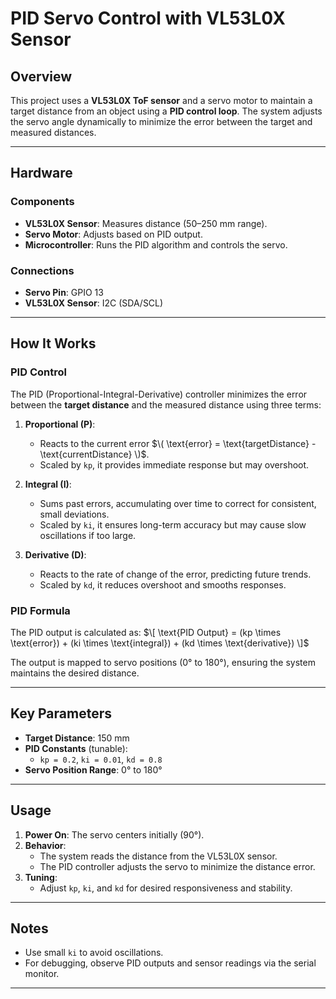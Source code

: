 # PID Servo Control with VL53L0X Sensor

## Overview
This project uses a **VL53L0X ToF sensor** and a servo motor to maintain a target distance from an object using a **PID control loop**. The system adjusts the servo angle dynamically to minimize the error between the target and measured distances.

---

## Hardware

### Components
- **VL53L0X Sensor**: Measures distance (50–250 mm range).
- **Servo Motor**: Adjusts based on PID output.
- **Microcontroller**: Runs the PID algorithm and controls the servo.

### Connections
- **Servo Pin**: GPIO 13
- **VL53L0X Sensor**: I2C (SDA/SCL)

---

## How It Works

### PID Control
The PID (Proportional-Integral-Derivative) controller minimizes the error between the **target distance** and the measured distance using three terms:

1. **Proportional (P)**:
   - Reacts to the current error $\( \text{error} = \text{targetDistance} - \text{currentDistance} \)$.
   - Scaled by `kp`, it provides immediate response but may overshoot.

2. **Integral (I)**:
   - Sums past errors, accumulating over time to correct for consistent, small deviations.
   - Scaled by `ki`, it ensures long-term accuracy but may cause slow oscillations if too large.

3. **Derivative (D)**:
   - Reacts to the rate of change of the error, predicting future trends.
   - Scaled by `kd`, it reduces overshoot and smooths responses.

### PID Formula
The PID output is calculated as:
$\[
\text{PID Output} = (kp \times \text{error}) + (ki \times \text{integral}) + (kd \times \text{derivative})
\]$

The output is mapped to servo positions (0° to 180°), ensuring the system maintains the desired distance.

---

## Key Parameters
- **Target Distance**: 150 mm
- **PID Constants** (tunable):
  - `kp = 0.2`, `ki = 0.01`, `kd = 0.8`
- **Servo Position Range**: 0° to 180°

---

## Usage

1. **Power On**: The servo centers initially (90°).
2. **Behavior**:
   - The system reads the distance from the VL53L0X sensor.
   - The PID controller adjusts the servo to minimize the distance error.
3. **Tuning**:
   - Adjust `kp`, `ki`, and `kd` for desired responsiveness and stability.

---

## Notes
- Use small `ki` to avoid oscillations.
- For debugging, observe PID outputs and sensor readings via the serial monitor.

---
